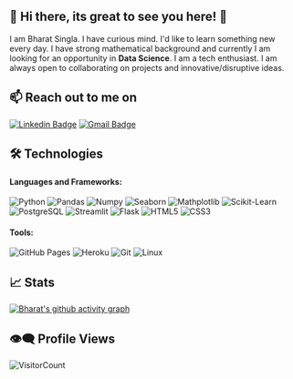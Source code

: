 

<!--
### Hi there 👋
**BharatSingla12/BharatSingla12** is a ✨ _special_ ✨ repository because its `README.md` (this file) appears on your GitHub profile.

Here are some ideas to get you started:

- 🔭 I’m currently working on ...
- 🌱 I’m currently learning ...
- 👯 I’m looking to collaborate on ...
- 🤔 I’m looking for help with ...
- 💬 Ask me about ...
- 📫 How to reach me: ...
- 😄 Pronouns: ...
- ⚡ Fun fact: ...
-->

## 👋 Hi there, its great to see you here! 🙂

I am Bharat Singla. I have curious mind. I'd like to learn something new every day. I have strong mathematical background and currently I am looking for an opportunity in **Data Science**. I am a tech enthusiast. I am always open to collaborating on projects and innovative/disruptive ideas. 

<!-- Find out more about me & feel free to connect with me here: -->




## 📫 Reach out to me on


[![Linkedin Badge](https://img.shields.io/badge/-Linkedin-blue?style=flat-square&logo=Linkedin)](https://www.linkedin.com/in/bharat-singla-337328126/)
[![Gmail Badge](https://img.shields.io/badge/-Gmail-c14438?style=flat-square&logo=Gmail&logoColor=white)](mailto:bharatsingla12@gmail.com)

<!--
[![Linkedin Badge](https://img.shields.io/badge/-LinkedIn-blue?style=flat-square&logo=Linkedin&logoColor=white&link=https://www.linkedin.com/in/bharat-singla-337328126/)](https://www.linkedin.com/in/bharat-singla-337328126/)
[![Gmail Badge](https://img.shields.io/badge/-Gmail-c14438?style=flat-square&logo=Gmail&logoColor=white&link=mailto:bharatsingla12@gmail.com)](mailto:bharatsingla12@gmail.com)
[![Medium Badge](https://img.shields.io/badge/Medium-12100E?style=flat-square&logo=medium&logoColor=white&link=https://salonix.medium.com/)](https://khushi321.medium.com/)
[![Website Badge](https://img.shields.io/badge/-Portfolio-black?style=flat-square&logo=Wordpress&logoColor=white&link=https://BharatSingla12.github.io/portfolio/#/)](https://BharatSingla12.github.io/portfolio/#/) 
-->


## 🛠 Technologies

#### Languages and Frameworks:


![Python](https://img.shields.io/badge/-Python-black?style=flat-square&logo=Python)
![Pandas](https://img.shields.io/badge/-Pandas-black?style=flat-square&logo=Pandas)
![Numpy](https://img.shields.io/badge/-Numpy-black?style=flat-square&logo=Numpy)
![Seaborn](https://img.shields.io/badge/-Seaborn-black?style=flat-square&logo=Seaborn)
![Mathplotlib](https://img.shields.io/badge/-Mathplotlib-black?style=flat-square&logo=Mathplotlib)
![Scikit-Learn](https://img.shields.io/badge/-ScikitLearn-black?style=flat-square&logo=Scikit-Learn)
![PostgreSQL](https://img.shields.io/badge/-PostgreSQL-black?style=flat-square&logo=PostgreSQL)
![Streamlit](https://img.shields.io/badge/-Streamlit-black?style=flat-square&logo=Streamlit)
![Flask](https://img.shields.io/badge/-Flask-black?style=flat-square&logo=Flask)
![HTML5](https://img.shields.io/badge/-HTML5-black?style=flat-square&logo=HTML5)
![CSS3](https://img.shields.io/badge/-CSS3-black?style=flat-square&logo=CSS3)


#### Tools:
![GitHub Pages](https://img.shields.io/badge/-GitHubPage-black?style=flat-square&logo=github)
![Heroku](https://img.shields.io/badge/-Heroku-black?style=flat-square&logo=Heroku)
![Git](https://img.shields.io/badge/-Git-black?style=flat-square&logo=git)
![Linux](https://img.shields.io/badge/-Linux-black?style=flat-square&logo=Linux)

<!-- ![Google Cloud](https://img.shields.io/badge/Google%20Cloud-black?style=flat-square&logo=google-cloud) -->

<!--  <a href="#"><img alt="Postman" src="https://img.shields.io/badge/Postman-FF6C37?logo=postman&logoColor=white"></a> -->

## 📈 Stats

[![Bharat's github activity graph](https://activity-graph.herokuapp.com/graph?username=BharatSingla12&theme=react-dark&bg_color=000000&hide_border=true&area=true)](https://git.io/BharatSingla12)

<!--
<p align="center">
	
  <img width="48%" src="https://github-readme-stats.vercel.app/api?username=BharatSingla12&show_icons=true&theme=tokyonight" />
  <img width="48%" src="https://github-readme-streak-stats.herokuapp.com/?user=BharatSingla12&theme=tokyonight" />
</p>
<br>

-->
<!-- <div align="center">
    <a href="https://github.com/ryo-ma/github-profile-trophy" title="Go to Source">
      <img src="https://github-profile-trophy.vercel.app/?username=Khushi0321&theme=nord&column=7" alt="Trophies" />
    </a>
  </div>
</div> -->

## 👁‍🗨 Profile Views 
![VisitorCount](https://profile-counter.glitch.me/BharatSingla12/count.svg)


